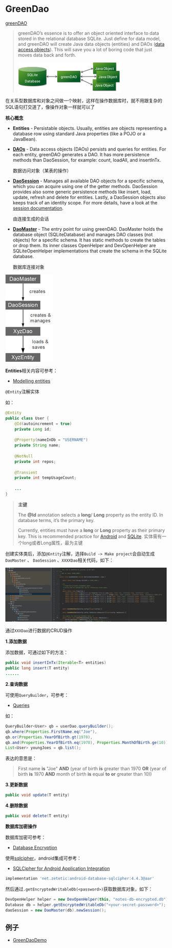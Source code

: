 # GreenDao

[greenDAO](https://github.com/greenrobot/greenDAO)

> greenDAO’s essence is to offer an object oriented interface to data stored in the relational database SQLite. Just define for data model, and greenDAO will create Java data objects (entities) and DAOs ([data access objects](http://en.wikipedia.org/wiki/Data_access_object)). This will save you a lot of boring code that just moves data back and forth.
>
> ![009](https://github.com/winfredzen/Android-Basic/blob/master/Database%26Cache/images/009.png)
>

在关系型数据库和对象之间做一个映射，这样在操作数据库时，就不用跟复杂的SQL语句打交道了，像操作对象一样就可以了

**核心概念**

+ **Entities** - Persistable objects. Usually, entities are objects representing a database row using standard Java properties (like a POJO or a JavaBean).

+ **[DAOs](http://greenrobot.org/files/greendao/javadoc/current/org/greenrobot/greendao/AbstractDao.html)** - Data access objects (DAOs) persists and queries for entities. For each entity, greenDAO generates a DAO. It has more persistence methods than DaoSession, for example: count, loadAll, and insertInTx.

  数据访问对象（某表的操作）

+ **[DaoSession](http://greenrobot.org/files/greendao/javadoc/current/org/greenrobot/greendao/AbstractDaoSession.html)** - Manages all available DAO objects for a specific schema, which you can acquire using one of the getter methods. DaoSession provides also some generic persistence methods like insert, load, update, refresh and delete for entities. Lastly, a DaoSession objects also keeps track of an identity scope. For more details, have a look at the [session documentation](http://greenrobot.org/greendao/documentation/sessions/).

  由连接生成的会话

+ **[DaoMaster](http://greenrobot.org/files/greendao/javadoc/current/org/greenrobot/greendao/AbstractDaoMaster.html)** - The entry point for using greenDAO. DaoMaster holds the database object (SQLiteDatabase) and manages DAO classes (not objects) for a specific schema. It has static methods to create the tables or drop them. Its inner classes OpenHelper and DevOpenHelper are SQLiteOpenHelper implementations that create the schema in the SQLite database.

  数据库连接对象



![010](https://github.com/winfredzen/Android-Basic/blob/master/Database%26Cache/images/010.png)



**Entities**相关内容可参考：

+ [Modelling entities](https://greenrobot.org/greendao/documentation/modelling-entities/)

`@Entity`注解实体

如：

```java
@Entity
public class User {
    @Id(autoincrement = true)
    private Long id;
 
    @Property(nameInDb = "USERNAME")
    private String name;
 
    @NotNull
    private int repos;
 
    @Transient
    private int tempUsageCount;
 
    ...
}
```

> **主键**
>
> The **@Id** annotation selects a **long**/ **Long** property as the entity ID. In database terms, it’s the primary key.
>
> Currently, entities must have a **long** or **Long** property as their primary key. This is recommended practice for [Android](http://developer.android.com/reference/android/widget/CursorAdapter.html) and [SQLite](http://www.sqlite.org/autoinc.html). 实体需有一个long或者Long属性，最为主键



创建实体类后，添加`@Entity`注解，选择`Build -> Make project`会自动生成`DaoMaster` 、 `DaoSession`  、`XXXXDao`相关代码，如下：

![011](https://github.com/winfredzen/Android-Basic/blob/master/Database%26Cache/images/011.png)



通过`XXXDao`进行数据的CRUD操作

**1.添加数据**

添加数据，可通过如下的方法：

```java
public void insertInTx(Iterable<T> entities)
public long insert(T entity)
......  
```



**2.查询数据**

可使用`QueryBuilder`，可参考：

+ [Queries](https://greenrobot.org/greendao/documentation/queries/)

如：

```java
QueryBuilder<User> qb = userDao.queryBuilder();
qb.where(Properties.FirstName.eq("Joe"),
qb.or(Properties.YearOfBirth.gt(1970),
qb.and(Properties.YearOfBirth.eq(1970), Properties.MonthOfBirth.ge(10))));
List<User> youngJoes = qb.list();
```

表达的意思是：

> First name **is** "Joe" **AND** (year of birth **is** greater than 1970 **OR** (year of birth **is** 1970 **AND** month of birth **is** equal **to** **or** greater than 10))



**3.更新数据**

```java
public void update(T entity)
```



**4.删除数据**

```java
public void delete(T entity)
```



**数据库加密操作**

数据库加密可参考：

+ [Database Encryption](https://greenrobot.org/greendao/documentation/database-encryption/)



使用[sqlcipher](https://www.zetetic.net/sqlcipher/)，android集成可参考：

+ [SQLCipher for Android Application Integration](https://www.zetetic.net/sqlcipher/sqlcipher-for-android/)

```groovy
implementation 'net.zetetic:android-database-sqlcipher:4.4.3@aar'
```



然后通过`.getEncryptedWritableDb(<password>)`获取数据库对象，如下：

```java
DevOpenHelper helper = new DevOpenHelper(this, "notes-db-encrypted.db");
Database db = helper.getEncryptedWritableDb("<your-secret-password>");
daoSession = new DaoMaster(db).newSession();
```



## 例子

+ [GreenDaoDemo](https://github.com/winfredzen/Android-Basic/tree/master/Database%26Cache/code/GreenDaoDemo)







































